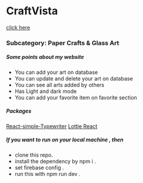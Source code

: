 
<h1>CraftVista</h1>
<a href="https://a10-art-craft.web.app/"> click here </a>
<h3>Subcategory: Paper Crafts & Glass Art</h3>
<h5> Some points about my website</h5>
<ul>
<li>You can add your art on database</li>
<li>You can update and delete your art on database</li>
<li>You can see all arts added by others</li>
<li>Has Light and dark mode</li>
<li> You can add your favorite item on favorite section</li>
</ul>
<h5>Packages </h5>
<a href="">React-simple-Typewriter</a>
<a href="">Lottie React </a>
<h5>If you want to run on your local machine , then</h5>
<ul>
<li>clone this repo.</li>
<li>install the dependency by npm i .</li>
<li>set firebase config .</li>
<li>run this with npm run dev .</li>
  
</ul>
